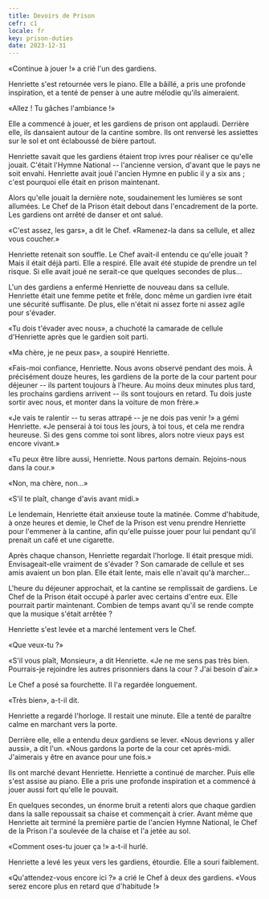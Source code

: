 ```yaml
---
title: Devoirs de Prison
cefr: c1
locale: fr
key: prison-duties
date: 2023-12-31
---
```


«Continue à jouer !» a crié l'un des gardiens.

Henriette s'est retournée vers le piano. Elle a bâillé, a pris une profonde inspiration, et a tenté de penser à une autre mélodie qu'ils aimeraient.

«Allez ! Tu gâches l'ambiance !»

Elle a commencé à jouer, et les gardiens de prison ont applaudi. Derrière elle, ils dansaient autour de la cantine sombre. Ils ont renversé les assiettes sur le sol et ont éclaboussé de bière partout.

Henriette savait que les gardiens étaient trop ivres pour réaliser ce qu'elle jouait. C'était l'Hymne National -- l'ancienne version, d'avant que le pays ne soit envahi. Henriette avait joué l'ancien Hymne en public il y a six ans ; c'est pourquoi elle était en prison maintenant.

Alors qu'elle jouait la dernière note, soudainement les lumières se sont allumées. Le Chef de la Prison était debout dans l'encadrement de la porte. Les gardiens ont arrêté de danser et ont salué.

«C'est assez, les gars», a dit le Chef. «Ramenez-la dans sa cellule, et allez vous coucher.»

Henriette retenait son souffle. Le Chef avait-il entendu ce qu'elle jouait ? Mais il était déjà parti. Elle a respiré. Elle avait été stupide de prendre un tel risque. Si elle avait joué ne serait-ce que quelques secondes de plus...

L'un des gardiens a enfermé Henriette de nouveau dans sa cellule. Henriette était une femme petite et frêle, donc même un gardien ivre était une sécurité suffisante. De plus, elle n'était ni assez forte ni assez agile pour s'évader.

«Tu dois t'évader avec nous», a chuchoté la camarade de cellule d'Henriette après que le gardien soit parti.

«Ma chère, je ne peux pas», a soupiré Henriette.

«Fais-moi confiance, Henriette. Nous avons observé pendant des mois. À précisément douze heures, les gardiens de la porte de la cour partent pour déjeuner -- ils partent toujours à l'heure. Au moins deux minutes plus tard, les prochains gardiens arrivent -- ils sont toujours en retard. Tu dois juste sortir avec nous, et monter dans la voiture de mon frère.»

«Je vais te ralentir -- tu seras attrapé -- je ne dois pas venir !» a gémi Henriette. «Je penserai à toi tous les jours, à toi tous, et cela me rendra heureuse. Si des gens comme toi sont libres, alors notre vieux pays est encore vivant.»

«Tu peux être libre aussi, Henriette. Nous partons demain. Rejoins-nous dans la cour.»

«Non, ma chère, non...»

«S'il te plaît, change d'avis avant midi.»

Le lendemain, Henriette était anxieuse toute la matinée. Comme d'habitude, à onze heures et demie, le Chef de la Prison est venu prendre Henriette pour l'emmener à la cantine, afin qu'elle puisse jouer pour lui pendant qu'il prenait un café et une cigarette.

Après chaque chanson, Henriette regardait l'horloge. Il était presque midi. Envisageait-elle vraiment de s'évader ? Son camarade de cellule et ses amis avaient un bon plan. Elle était lente, mais elle n'avait qu'à marcher...

L'heure du déjeuner approchait, et la cantine se remplissait de gardiens. Le Chef de la Prison était occupé à parler avec certains d'entre eux. Elle pourrait partir maintenant. Combien de temps avant qu'il se rende compte que la musique s'était arrêtée ?

Henriette s'est levée et a marché lentement vers le Chef.

«Que veux-tu ?»

«S'il vous plaît, Monsieur», a dit Henriette. «Je ne me sens pas très bien. Pourrais-je rejoindre les autres prisonniers dans la cour ? J'ai besoin d'air.»

Le Chef a posé sa fourchette. Il l'a regardée longuement.

«Très bien», a-t-il dit.

Henriette a regardé l'horloge. Il restait une minute. Elle a tenté de paraître calme en marchant vers la porte.

Derrière elle, elle a entendu deux gardiens se lever. «Nous devrions y aller aussi», a dit l'un. «Nous gardons la porte de la cour cet après-midi. J'aimerais y être en avance pour une fois.»

Ils ont marché devant Henriette. Henriette a continué de marcher. Puis elle s'est assise au piano. Elle a pris une profonde inspiration et a commencé à jouer aussi fort qu'elle le pouvait.

En quelques secondes, un énorme bruit a retenti alors que chaque gardien dans la salle repoussait sa chaise et commençait à crier. Avant même que Henriette ait terminé la première partie de l'ancien Hymne National, le Chef de la Prison l'a soulevée de la chaise et l'a jetée au sol.

«Comment oses-tu jouer ça !» a-t-il hurlé.

Henriette a levé les yeux vers les gardiens, étourdie. Elle a souri faiblement.

«Qu'attendez-vous encore ici ?» a crié le Chef à deux des gardiens. «Vous serez encore plus en retard que d'habitude !»